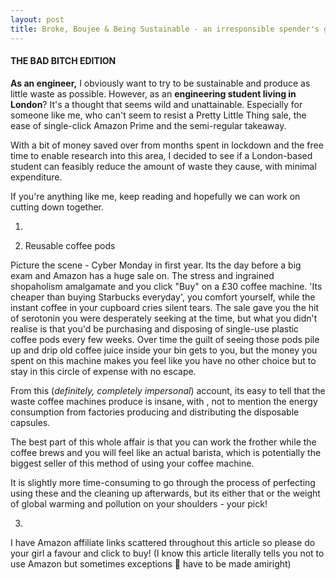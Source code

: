 ```yaml
---
layout: post
title: Broke, Boujee & Being Sustainable - an irresponsible spender's guide
---
```


#### THE BAD BITCH EDITION

**As an engineer,** I obviously want to try to be sustainable and produce as little waste as possible. However, as an **engineering student living in London**? It's a thought that seems wild and unattainable. Especially for someone like me, who can't seem to resist a Pretty Little Thing sale, the ease of single-click Amazon Prime and the semi-regular takeaway. 

With a bit of money saved over from months spent in lockdown and the free time to enable research into this area, I decided to see if a London-based student can feasibly reduce the amount of waste they cause, with minimal expenditure. 

If you're anything like me, keep reading and hopefully we can work on cutting down together.

1. 

2. Reusable coffee pods

Picture the scene - Cyber Monday in first year. Its the day before a big exam and Amazon has a huge sale on. The stress and ingrained shopaholism amalgamate and you click "Buy" on a £30 coffee machine. 'Its cheaper than buying Starbucks everyday', you comfort yourself, while the instant coffee in your cupboard cries silent tears. The sale gave you the hit of serotonin you were desperately seeking at the time, but what you didn't realise is that you'd be purchasing and disposing of single-use plastic coffee pods every few weeks. Over time the guilt of seeing those pods pile up and drip old coffee juice inside your bin gets to you, but the money you spent on this machine makes you feel like you have no other choice but to stay in this circle of expense with no escape.

From this (_definitely, completely impersonal_) account, its easy to tell that the waste coffee machines produce is insane, with , not to mention the energy consumption from factories producing and distributing the disposable capsules.

The best part of this whole affair is that you can work the frother while the coffee brews and you will feel like an actual barista, which is potentially the biggest seller of this method of using your coffee machine.

It is slightly more time-consuming to go through the process of perfecting using these and the cleaning up afterwards, but its either that or the weight of global warming and pollution on your shoulders - your pick!

3.

I have Amazon affiliate links scattered throughout this article so please do your girl a favour and click to buy! (I know this article literally tells you not to use Amazon but sometimes  exceptions :dizzy: have to be made amiright)
